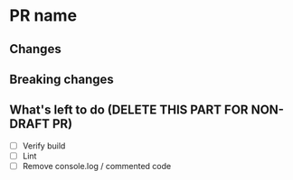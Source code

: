 # PR name

## Changes

## Breaking changes

## What's left to do (DELETE THIS PART FOR NON-DRAFT PR)

- [ ] Verify build
- [ ] Lint
- [ ] Remove console.log / commented code
